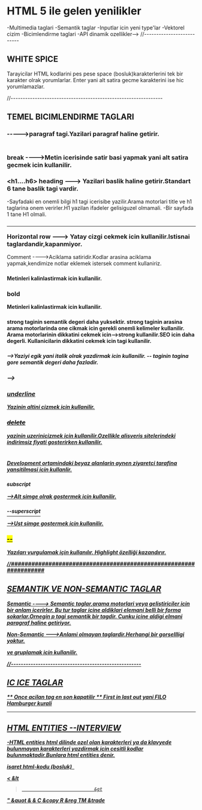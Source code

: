 # HTML 5 ile gelen yenilikler
-Multimedia taglari
-Semantik taglar
-Inputlar icin yeni type'lar
-Vektorel cizim
-Bicimlendirme taglari
-API dinamik ozellikler-->
//--------------------------

## WHITE SPICE 
Tarayicilar HTML kodlarini pes pese space (bosluk)karakterlerini tek bir karakter olrak yorumlarlar.
Enter yani alt satira gecme karakterini ise hic yorumlamazlar.

//---------------------------------------------------------------

 ## TEMEL BICIMLENDIRME TAGLARI 

 ### <p> ----->paragraf tagi.Yazilari paragraf haline getirir.

 ### <br> break  ---->Metin icerisinde satir basi yapmak yani alt satira gecmek icin kullanilir.

 ### <h1....h6>  heading ---> Yazilari baslik haline getirir.Standart 6 tane baslik tagi vardir.

 -Sayfadaki en onemli bilgi h1 tagi icerisibe yazilir.Arama motorlari title ve h1 taglarina onem verirler.H1 yazilan ifadeler gelisiguzel olmamali.
 -Bir sayfada 1 tane H1 olmali.

 ### <hr> Horizontal row ---> Yatay cizgi cekmek icin kullanilir.Istisnai taglardandir,kapanmiyor.

 <!---- --> Comment ---->Aciklama satiridir.Kodlar arasina aciklama yapmak,kendimize notlar eklemek istersek comment kullaniriz.


###  <strong>   
Metinleri kalinlastirmak icin kullanilir.

###  <b> bold  
Metinleri kalinlastirmak icin kullanilir.

### <strong> 
 strong taginin semantik degeri daha yuksektir.
strong taginin arasina arama motorlarinda one cikmak icin gerekli onemli kelimeler kullanilir.
Arama motorlarinin dikkatini cekmek icin-->strong kullanilir.SEO icin daha degerli.
Kullanicilarin dikkatini cekmek icin <b> tagi kullanilir.

### <em>
-->Yaziyi egik yani italik olrak yazdirmak icin kullanilir.
--<em> taginin <i> tagina gore semantik degeri daha fazladir.

### <i> -->

### <u> underline 
 Yazinin altini cizmek icin kullanilir.

### <del> delete 
yazinin uzerinicizmek icin kullanilir.Ozellikle alisveris sitelerindeki indirimsiz fiyati gosterirken kullanilir.


### <pre> 
Development ortamindaki beyaz alanlarin aynen ziyaretci tarafina yansitilmasi icin kullanlir.

### <sub> subscript 
-->Alt simge olrak gostermek icin kullanilir.

### <sup> --superscript 
-->Ust simge gostermek icin kullanilir.

### <mark> -- 
Yazıları vurgulamak için kullanılır. Highlight özelliği kazandırır.

//#################################################################

## SEMANTIK VE NON-SEMANTIC TAGLAR 

Semantic ----> Semantic taglar,arama motorlari veya gelistiriciler icin bir anlam icerirler.
               Bu tur taglar icine aldiklari  elemani  belli bir forma sokarlar.Ornegin p tagi semantik bir tagdir.
               Cunku icine aldigi elmani paragraf haline getiriyor.

Non-Semantic --->Anlami olmayan taglardir.Herhangi bir gorsellligi yoktur.
                 <div> ve <span>  gruplamak icin kullanilir.
 


//-----------------------------------------------------

## IC ICE TAGLAR 

** Once acilan tag en son kapatilir **
First in last out yani FILO
Hamburger kurali


----------------------------------------


## HTML ENTITIES --INTERVIEW

-HTML entities html dilinde ozel olan karakterleri ya da klavyede bulunmayan karakterleri yazdirmak icin cesitli kodlar bulunmaktadir.Bunlara html entities denir.

isaret                          html-kodu 
(bosluk)                         &nbsp;

<                                &lt 
>                                &gt
"                                &quot
&                                &amp;
C                                &copy
R                                &reg
TM                               &trade


